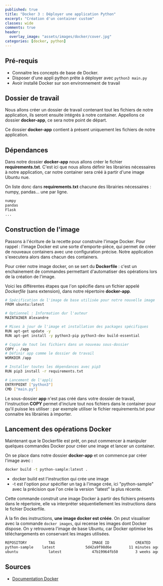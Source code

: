 ```yaml
---
published: true
title: "Docker 3 : Déployer une application Python"
excerpt: "Création d'un container custom"
classes: wide
comments: true
header:
  overlay_image: "assets/images/docker/cover.jpg"
categories: [docker, python]
---
```


## Pré-requis
- Connaitre les concepts de base de Docker.
- Disposer d'une appli python prête à déployer avec ```python3 main.py```
- Avoir installé Docker sur son environnement de travail

## Dossier de travail

Nous allons créer un dossier de travail contenant tout les fichiers de notre application, ils seront ensuite intégrés à notre container. Appellons ce dossier **docker-app**, ce sera notre point de départ.

Ce dossier **docker-app** contient à présent uniquement les fichiers de notre application.

## Dépendances

Dans notre dossier **docker-app** nous allons créer le fichier **requirements.txt**. C'est ici que nous allons définir les librairies nécessaires à notre application, car notre container sera créé à partir d'une image Ubuntu nue.

On liste donc dans **requirements.txt** chacune des librairies nécessaires : numpy, pandas... une par ligne.

```bash
numpy
pandas
Flask
...
```

## Construction de l'image

Passons à l'écriture de la recette pour construire l'image Docker. Pour rappel : l'image Docker est une sorte d'emporte-pièce, qui permet de créer de nouveaux containers avec une configuration précise. Notre application s'executera alors dans chacun des containers.

Pour créer notre image docker, on se sert du **Dockerfile** : c'est un enchainement de commandes permettant d'automatiser des opérations lors de la création de l'image.

Voici les différentes étapes que l'on spécifie dans un fichier appelé *Dockerfile* (sans extension), dans notre répertoire **docker-app**.

```bash
# Spécification de l'image de base utilisée pour notre nouvelle image
FROM ubuntu:latest

# Optionnel : Information dur l'auteur
MAINTAINER Alexandre

# Mises à jour de l'image et installation des packages spécifiques
RUN apt-get update -y
RUN apt-get install -y python3-pip python3-dev build-essential

# Copie de tout les fichiers dans un nouveau sous-dossier
COPY . /app
# Définir app comme le dossier de travail
WORKDIR /app

# Installer toutes les dépendances avec pip3
RUN pip3 install -r requirements.txt

# Lancement de l'appli
ENTRYPOINT ["python3"]
CMD ["main.py"]
```

Le sous-dossier **app** n'est pas créé dans votre dossier de travail, l'instruction **COPY** permet d'inclure tout nos fichiers dans le container pour qu'il puisse les utiliser : par exemple utiliser le fichier requirements.txt pour connaitre les librairies à importer.

## Lancement des opérations Docker

Maintenant que le Dockerfile est prêt, on peut commencer à manipuler quelques commandes Docker pour créer une image et lancer un container.

On se place dans notre dossier **docker-app** et on commence par créer l'image avec :

```bash
docker build -t python-sample:latest .
```

- docker build est l'instruction qui crée une image
- -t est l'option pour spécifier un tag à l'image crée, ici "python-sample" avec la précision que l'on crée la version "latest" la plus récente.

Cette commande construit une image Docker à partir des fichiers présents dans le répertoire, elle va interpréter séquentiellement les instructions dans le fichier Dockerfile.

À la fin des instructions, **une image docker est créée**. On peut visualiser avec la commande ```docker images```, qui recense les images dont Docker dispose. On y retrouvera l'image de base Ubuntu, car Docker optimise les téléchargements en conservant les images utilisées.

```bash
REPOSITORY          TAG                 IMAGE ID            CREATED             SIZE
python-sample    latest              5d42a9f98d6e        11 minutes ago      1.4GB
ubuntu              latest              47b19964fb50        3 weeks ago         88.1MB
```




## Sources

- [Documentation Docker](https://docs.docker.com)
